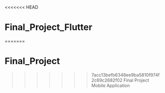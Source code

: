 <<<<<<< HEAD
# Final_Project_Flutter
=======
# Final_Project
>>>>>>> 7acc13befb6348ee9ba5810f974f2c69c2682f02
Final Project Mobile Application
